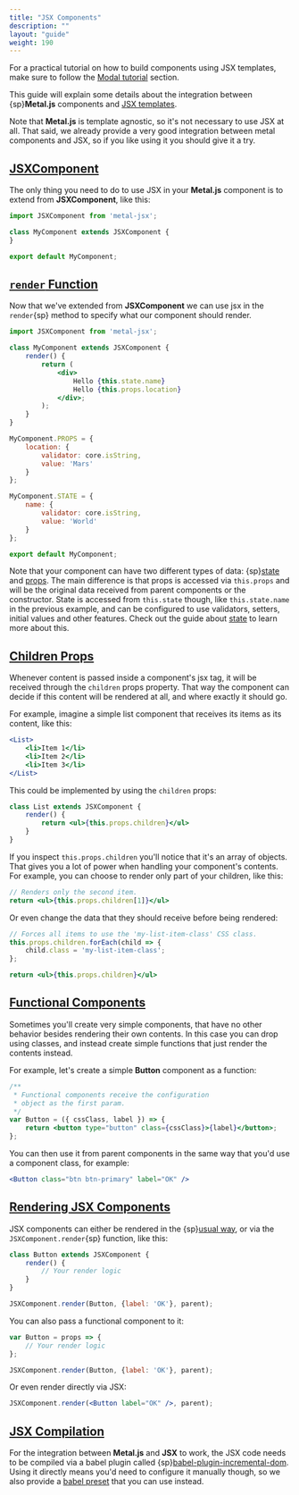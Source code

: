 ```yaml
---
title: "JSX Components"
description: ""
layout: "guide"
weight: 190
---
```


<article>

For a practical tutorial on how to build components using JSX templates, make
sure to follow the [Modal tutorial](/docs/getting-started/modal.html) section.

This guide will explain some details about the integration between
{sp}**Metal.js** components and [JSX templates](https://facebook.github.io/jsx/).

Note that **Metal.js** is template agnostic, so it's not necessary to use JSX
at all. That said, we already provide a very good integration between metal
components and JSX, so if you like using it you should give it a try.

</article>

<article id="jsxcomponent">

## [JSXComponent](#jsxcomponent)

The only thing you need to do to use JSX in your **Metal.js** component is to
extend from **JSXComponent**, like this:

```javascript
import JSXComponent from 'metal-jsx';

class MyComponent extends JSXComponent {
}

export default MyComponent;
```

</article>

<article id="render_function">

## [`render` Function](#render_function)

Now that we've extended from **JSXComponent** we can use jsx in the `render`{sp}
method to specify what our component should render.

```jsx
import JSXComponent from 'metal-jsx';

class MyComponent extends JSXComponent {
    render() {
        return (
            <div>
                Hello {this.state.name}
                Hello {this.props.location}
            </div>;
        );
    }
}

MyComponent.PROPS = {
    location: {
        validator: core.isString,
        value: 'Mars'
    }
};

MyComponent.STATE = {
    name: {
        validator: core.isString,
        value: 'World'
    }
};

export default MyComponent;
```

Note that your component can have two different types of data:
{sp}[state](/docs/guides/state.html) and [props](/docs/guides/state.html#configuring_state).
The main difference is that props is accessed via `this.props` and will be the
original data received from parent components or the constructor. State is
accessed from `this.state` though, like `this.state.name` in the previous
example, and can be configured to use validators, setters, initial values and
other features. Check out the guide about [state](/docs/guides/state.html) to
learn more about this.

</article>

<article id="children_props">

## [Children Props](#children_props)

Whenever content is passed inside a component's jsx tag, it will be received
through the `children` props property. That way the component can decide if
this content will be rendered at all, and where exactly it should go.

For example, imagine a simple list component that receives its items as
its content, like this:

```jsx
<List>
    <li>Item 1</li>
    <li>Item 2</li>
    <li>Item 3</li>
</List>
```

This could be implemented by using the `children` props:

```jsx
class List extends JSXComponent {
    render() {
        return <ul>{this.props.children}</ul>
    }
}
```

If you inspect `this.props.children` you'll notice that it's an array of
objects. That gives you a lot of power when handling your component's contents.
 For example, you can choose to render only part of your children, like this:

```jsx
// Renders only the second item.
return <ul>{this.props.children[1]}</ul>
```

Or even change the data that they should receive before being rendered:

```jsx
// Forces all items to use the 'my-list-item-class' CSS class.
this.props.children.forEach(child => {
    child.class = 'my-list-item-class';
};

return <ul>{this.props.children}</ul>
```

</article>

<article id="functional_components">

## [Functional Components](#functional_components)

Sometimes you'll create very simple components, that have no other behavior
besides rendering their own contents. In this case you can drop using classes,
and instead create simple functions that just render the contents instead.

For example, let's create a simple **Button** component as a function:

```jsx
/**
 * Functional components receive the configuration
 * object as the first param.
 */
var Button = ({ cssClass, label }) => {
    return <button type="button" class={cssClass}>{label}</button>;
};
```

You can then use it from parent components in the same way that you'd use a
component class, for example:

```jsx
<Button class="btn btn-primary" label="OK" />
```

</article>

<article id="rendering_jsx_components">

## [Rendering JSX Components](#rendering_jsx_components)

JSX components can either be rendered in the
{sp}[usual way](rendering-components.html), or via the `JSXComponent.render`{sp}
function, like this:

```jsx
class Button extends JSXComponent {
    render() {
        // Your render logic
    }
}

JSXComponent.render(Button, {label: 'OK'}, parent);
```

You can also pass a functional component to it:

```jsx
var Button = props => {
    // Your render logic
};

JSXComponent.render(Button, {label: 'OK'}, parent);
```

Or even render directly via JSX:

```jsx
JSXComponent.render(<Button label="OK" />, parent);
```

</article>

<article id="jsx_compilation">

## [JSX Compilation](#jsx_compilation)

For the integration between **Metal.js** and **JSX** to work, the JSX code
needs to be compiled via a babel plugin called
{sp}[babel-plugin-incremental-dom](http://npmjs.com/package/babel-plugin-incremental-dom).
Using it directly means you'd need to configure it manually though, so we also
provide a [babel preset](http://npmjs.com/package/babel-preset-metal-jsx) that
you can use instead.

</article>